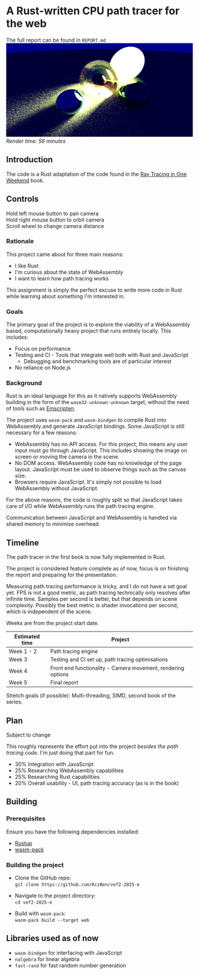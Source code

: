 # A Rust-written CPU path tracer for the web
The full report can be found in `REPORT.md`
![A dark scene of spheres lit by a bright light](Example.png)
*Render time: 56 minutes*
## Introduction
The code is a Rust adaptation of the code found in the [Ray Tracing in One Weekend](https://raytracing.github.io/) book.

## Controls
Hold left mouse button to pan camera\
Hold right mouse button to orbit camera\
Scroll wheel to change camera distance

### Rationale
This project came about for three main reasons:
* I like Rust
* I'm curious about the state of WebAssembly
* I want to learn how path tracing works

This assignment is simply the perfect excuse to write more code in Rust while learning about something I'm interested in. 

### Goals
The primary goal of the project is to explore the viability of a WebAssembly based, computationally heavy project that runs entirely locally. This includes:
* Focus on performance
* Testing and CI - Tools that integrate well both with Rust and JavaScript
    * Debugging and benchmarking tools are of particular interest
* No reliance on Node.js

### Background
Rust is an ideal language for this as it natively supports WebAssembly building in the form of the `wasm32-unknown-unknown` target, without the need of tools such as [Emscripten](https://github.com/emscripten-core/emscripten).

The project uses `wasm-pack` and `wasm-bindgen` to compile Rust into WebAssembly and generate JavaScript bindings. Some JavaScript is still necessary for a few reasons:
* WebAssembly has no API access. For this project, this means any user input must go through JavaScript. This includes showing the image on screen or moving the camera in the scene.
* No DOM access. WebAssembly code has no knowledge of the page layout. JavaScript must be used to observe things such as the canvas size.
* Browsers require JavaScript. It's simply not possible to load WebAssembly without JavaScript.

For the above reasons, the code is roughly split so that JavaScript takes care of I/O while WebAssembly runs the path tracing engine.

Communication between JavaScript and WebAssembly is handled via shared memory to minimise overhead.

## Timeline
The path tracer in the first book is now fully implemented in Rust.

The project is considered feature complete as of now, focus is on finishing the report and preparing for the presentation.

Measuring path tracing performance is tricky, and I do not have a set goal yet. FPS is not a good metric, as path tracing technically only resolves after infinite time. Samples per second is better, but that depends on scene complexity. Possibly the best metric is shader invocations per second, which is independent of the scene.

Weeks are from the project start date.

| Estimated time | Project |
| -------------- | --------|
| Week 1 - 2 | Path tracing engine |
| Week 3 | Testing and CI set up, path tracing optimisations |
| Week 4 | Front end functionality - Camera movement, rendering options |
| Week 5 | Final report |

Stretch goals (if possible): Multi-threading, SIMD, second book of the series.
## Plan
Subject to change

This roughly represents the effort put into the project *besides the path tracing code*. I'm just doing that part for fun.
* 30% Integration with JavaScript
* 25% Researching WebAssembly capabilities
* 25% Researching Rust capabilities
* 20% Overall usability - UI, path tracing accuracy (as is in the book)

## Building
### Prerequisites
Ensure you have the following dependencies installed:
* [Rustup](https://www.rust-lang.org/tools/install)
* [wasm-pack](https://github.com/rustwasm/wasm-bindgen)

### Building the project
* Clone the GitHub repo:\
`git clone https://github.com/KczBen/vef2-2025-e`

* Navigate to the project directory:\
`cd vef2-2025-e`

* Build with `wasm-pack`:\
`wasm-pack build --target web`

## Libraries used as of now
* `wasm-bindgen` for interfacing with JavaScript
* `nalgebra` for linear algebra
* `fast-rand` for fast random number generation
